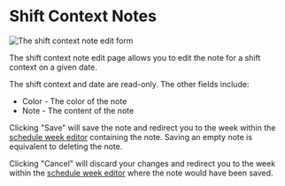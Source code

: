 # Shift Context Notes

![The shift context note edit form](./images/shift_context_note.png)

The shift context note edit page allows you to edit the note for a shift context
on a given date.

The shift context and date are read-only. The other fields include:

- Color - The color of the note
- Note - The content of the note

Clicking "Save" will save the note and redirect you to the week within the
[schedule week editor](6_schedule.md#schedule-week-editor) containing the note.
Saving an empty note is equivalent to deleting the note.

Clicking "Cancel" will discard your changes and redirect you to the week within
the [schedule week editor](6_schedule.md#schedule-week-editor) where the note
would have been saved.
